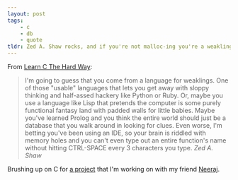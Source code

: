 ```yaml
---
layout: post
tags:
    - c
    - db
    - quote
tldr: Zed A. Shaw rocks, and if you're not malloc-ing you're a weakling.
---
```


From [Learn C The Hard Way](https://c.learncodethehardway.org/book/introduction.html):

> I'm going to guess that you come from a language for weaklings. One of those "usable" languages that lets you get away with sloppy thinking and half-assed hackery like Python or Ruby. Or, maybe you use a language like Lisp that pretends the computer is some purely functional fantasy land with padded walls for little babies. Maybe you've learned Prolog and you think the entire world should just be a database that you walk around in looking for clues. Even worse, I'm betting you've been using an IDE, so your brain is riddled with memory holes and you can't even type out an entire function's name without hitting CTRL-SPACE every 3 characters you type.
> <cite>Zed A. Shaw</cite>

Brushing up on C for [a project](https://github.com/adventure-db/adventure) that I'm working on with my friend [Neeraj](https://github.com/neerajwahi/).

